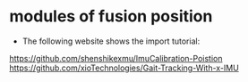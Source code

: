 # modules of fusion position
- The following website shows the import tutorial:

https://github.com/shenshikexmu/ImuCalibration-Poistion
https://github.com/xioTechnologies/Gait-Tracking-With-x-IMU
